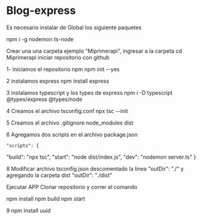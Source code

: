 # Blog-express

Es necesario instalar de Global los siguiente paquetes

npm i -g nodemon ts-node

Crear una una carpeta ejemplo "Miprimerapi", ingresar a la carpeta cd Miprimerapi iniciar repositorio con github


1- 
iniciamos el repositorio npm
npm init --yes

2 
instalamos express
npm install express

3 
instalamos typescript y los types de express
npm i -D typescript @types/express @types/node

4
Creamos el archivo tsconfig.conf
npx tsc --init

5 
Creamos el archivo .gitignore
node_modules
dist

6 
Agregamos dos scripts en el archivo package.json

	"scripts": {
 "build": "npx tsc",
	"start": "node dist/index.js",
	"dev": "nodemon server.ts"
    }

8 
Modificar archivo tsconfig.json descomentado la linea "outDir": "./" y agregando la carpeta dist "outDir": "./dist"

Ejecutar APP
Clonar repositorio y correr el comando

npm install
npm build
npm start

9 npm install uuid 

